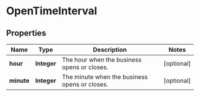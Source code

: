 
# OpenTimeInterval

## Properties
Name | Type | Description | Notes
------------ | ------------- | ------------- | -------------
**hour** | **Integer** | The hour when the business opens or closes. |  [optional]
**minute** | **Integer** | The minute when the business opens or closes. |  [optional]



